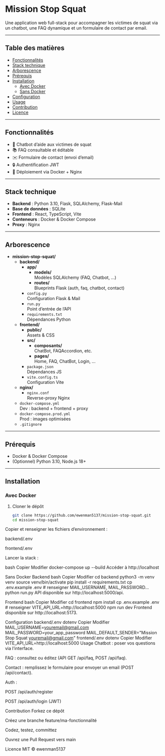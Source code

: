 # Mission Stop Squat

Une application web full-stack pour accompagner les victimes de squat via un chatbot, une FAQ dynamique et un formulaire de contact par email.

---

## Table des matières

- [Fonctionnalités](#fonctionnalités)  
- [Stack technique](#stack-technique)  
- [Arborescence](#arborescence)  
- [Prérequis](#prérequis)  
- [Installation](#installation)  
  - [Avec Docker](#avec-docker)  
  - [Sans Docker](#sans-docker)  
- [Configuration](#configuration)  
- [Usage](#usage)  
- [Contribution](#contribution)  
- [Licence](#licence)  

---

## Fonctionnalités

- 🤖 Chatbot d’aide aux victimes de squat  
- 📚 FAQ consultable et éditable  
- ✉️ Formulaire de contact (envoi d’email)  
- 🔒 Authentification JWT  
- 🚀 Déploiement via Docker + Nginx  

---

## Stack technique

- **Backend** : Python 3.10, Flask, SQLAlchemy, Flask-Mail  
- **Base de données** : SQLite  
- **Frontend** : React, TypeScript, Vite  
- **Conteneurs** : Docker & Docker Compose  
- **Proxy** : Nginx  

---

## Arborescence

- **mission-stop-squat/**
  - **backend/**
    - **app/**
      - **models/**  
        Modèles SQLAlchemy (FAQ, Chatbot, …)
      - **routes/**  
        Blueprints Flask (auth, faq, chatbot, contact)
    - `config.py`  
      Configuration Flask & Mail
    - `run.py`  
      Point d’entrée de l’API
    - `requirements.txt`  
      Dépendances Python
  - **frontend/**
    - **public/**  
      Assets & CSS
    - **src/**
      - **composants/**  
        ChatBot, FAQAccordion, etc.
      - **pages/**  
        Home, FAQ, ChatBot, Login, …
    - `package.json`  
      Dépendances JS
    - `vite.config.ts`  
      Configuration Vite
  - **nginx/**
    - `nginx.conf`  
      Reverse-proxy Nginx
  - `docker-compose.yml`  
    Dev : backend + frontend + proxy
  - `docker-compose.prod.yml`  
    Prod : images optimisées
  - `.gitignore`

---

## Prérequis

- Docker & Docker Compose  
- (Optionnel) Python 3.10, Node.js 18+  

---

## Installation

### Avec Docker

1. Cloner le dépôt  
   ```bash
   git clone https://github.com/ewenman5137/mission-stop-squat.git
   cd mission-stop-squat

Copier et renseigner les fichiers d’environnement :

backend/.env

frontend/.env

Lancer la stack :

bash
Copier
Modifier
docker-compose up --build
Accéder à http://localhost

Sans Docker
Backend
bash
Copier
Modifier
cd backend
python3 -m venv venv
source venv/bin/activate
pip install -r requirements.txt
cp .env.example .env    # renseigner MAIL_USERNAME, MAIL_PASSWORD…
python run.py
API disponible sur http://localhost:5000/api.

Frontend
bash
Copier
Modifier
cd frontend
npm install
cp .env.example .env    # renseigner VITE_API_URL=http://localhost:5000
npm run dev
Frontend disponible sur http://localhost:5173.

Configuration
backend/.env
dotenv
Copier
Modifier
MAIL_USERNAME=youremail@gmail.com
MAIL_PASSWORD=your_app_password
MAIL_DEFAULT_SENDER="Mission Stop Squat <youremail@gmail.com>"
frontend/.env
dotenv
Copier
Modifier
VITE_API_URL=http://localhost:5000
Usage
Chatbot : poser vos questions via l’interface.

FAQ : consultez ou éditez (API GET /api/faq, POST /api/faq).

Contact : remplissez le formulaire pour envoyer un email (POST /api/contact).

Auth :

POST /api/auth/register

POST /api/auth/login (JWT)

Contribution
Forkez ce dépôt

Créez une branche feature/ma-fonctionnalité

Codez, testez, committez

Ouvrez une Pull Request vers main

Licence
MIT © ewenman5137
